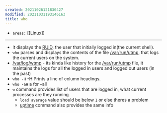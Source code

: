 ```yaml
---
created: 20211026121830427
modified: 20211031193146163
title: who
---
```


- `areas:` [[Linux]]

---

- It displays the [RUID](#RUID%20and%20EUID), the user that initially logged in(the current shell).
- `who` parses and displays the contents of the file [/var/run/utmp](#%2Fvar%2Frun%2Futmp), that logs the current users on the system.
- [/var/log/wtmp](#%2Fvar%2Flog%2Fwtmp) - its kinda like history for the [/var/run/utmp](#%2Fvar%2Frun%2Futmp) file, it maintains the logs for all the logged in users and logged out users (in the past)
- `who -H` -H Prints a line of column headings.
- `who -aH` a for –all
- `w` command provides list of users that are logged in, what current processes are they running
  - `load average` value should be below `1` or else theres a problem
  - [uptime](#uptime) command also provides the same info
